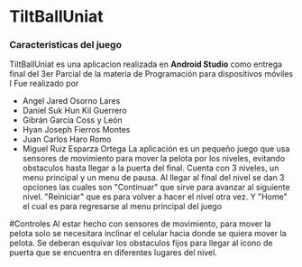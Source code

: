 # TiltBallUniat
### Caracteristicas del juego
TiltBallUniat es una aplicacion realizada en **Android Studio** como entrega final del 3er Parcial de la materia de Programación para dispositivos móviles I
Fue realizado por
- Angel Jared Osorno Lares
- Daniel Suk Hun Kil Guerrero
- Gibrán Garcia Coss y León
- Hyan Joseph Fierros Montes
- Juan Carlos Haro Romo
- Miguel Ruiz Esparza Ortega
La aplicación es un pequeño juego que usa sensores de movimiento para mover la pelota por los niveles, evitando obstaculos hasta llegar a la puerta del final.
Cuenta con 3 niveles, un menu principal y un menu de pausa. Al llegar al final del nivel se dan 3 opciones las cuales son "Continuar" que sirve para avanzar al siguiente nivel. "Reiniciar" que es para volver a hacer el nivel otra vez. Y "Home" el cual es para regresarse al menu principal del juego

#Controles
Al estar hecho con sensores de movimiento, para mover la pelota solo se necesitara inclinar el celular hacia donde se quiera mover la pelota.
Se deberan esquivar los obstaculos fijos para llegar al icono de puerta que se encuentra en diferentes lugares del nivel.
